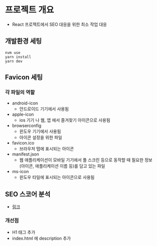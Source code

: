 
# 프로젝트 개요
- React 프로젝트에서 SEO 대응을 위한 최소 작업 대응

## 개발환경 세팅
```
nvm use
yarn install
yarn dev
```

## Favicon 세팅 
### 각 파일의 역할
- android-icon
  - 안드로이드 기기에서 사용됨
- apple-icon
  - ios 기기 나 웹, 앱 에서 즐겨찾기 아이콘으로 사용됨
- browserconfig
  - 윈도우 기기에서 사용됨
  - 아이콘 설정을 위한 파일
- favicon.ico
  - 브라우저 탭에 표시되는 아이콘
- manifest.json
  - 웹 애플리케이션이 모바일 기기에서 풀 스크린 등으로 동작할 때 필요한 정보(아이콘, 애플리케이션 이름 등)를 담고 있는 파일
- ms-icon
  - 윈도우 타일에 표시되는 아이콘으로 사용됨

## SEO 스코어 분석
- [링크](https://freetools.seobility.net/en/seocheck/check?url=https%3A%2F%2Freact-seo-omega.vercel.app%2F&crawltype=1)

### 개선점
- H1 태그 추가
- index.html 에 description 추가